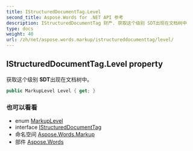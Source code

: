 ```yaml
---
title: IStructuredDocumentTag.Level
second_title: Aspose.Words for .NET API 参考
description: IStructuredDocumentTag 财产. 获取这个级别 SDT出现在文档树中
type: docs
weight: 40
url: /zh/net/aspose.words.markup/istructureddocumenttag/level/
---
```

## IStructuredDocumentTag.Level property

获取这个级别 **SDT**出现在文档树中。

```csharp
public MarkupLevel Level { get; }
```

### 也可以看看

* enum [MarkupLevel](../../markuplevel/)
* interface [IStructuredDocumentTag](../)
* 命名空间 [Aspose.Words.Markup](../../istructureddocumenttag/)
* 部件 [Aspose.Words](../../../)


